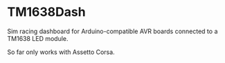 # TM1638Dash
Sim racing dashboard for Arduino-compatible AVR boards connected to a TM1638 LED module.

So far only works with Assetto Corsa.
